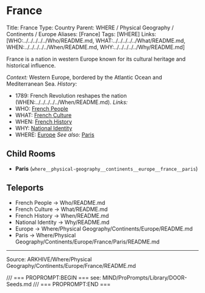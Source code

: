 # France

Title: France
Type: Country
Parent: WHERE / Physical Geography / Continents / Europe
Aliases: [France]
Tags: [WHERE]
Links: [WHO:../../../../../Who/README.md, WHAT:../../../../../What/README.md, WHEN:../../../../../When/README.md, WHY:../../../../../Why/README.md]

France is a nation in western Europe known for its cultural heritage and historical influence.

_Context:_ Western Europe, bordered by the Atlantic Ocean and Mediterranean Sea.
_History:_
- 1789: French Revolution reshapes the nation (WHEN:../../../../../When/README.md).
_Links:_
- WHO: [French People](../../../../../Who/README.md)
- WHAT: [French Culture](../../../../../What/README.md)
- WHEN: [French History](../../../../../When/README.md)
- WHY: [National Identity](../../../../../Why/README.md)
- WHERE: [Europe](../README.md)
_See also:_ [Paris](Paris/README.md)

## Child Rooms
- **Paris** (`where__physical-geography__continents__europe__france__paris`)

## Teleports
- French People → Who/README.md
- French Culture → What/README.md
- French History → When/README.md
- National Identity → Why/README.md
- Europe → Where/Physical Geography/Continents/Europe/README.md
- Paris → Where/Physical Geography/Continents/Europe/France/Paris/README.md

---
Source: ARKHIVE/Where/Physical Geography/Continents/Europe/France/README.md

/// === PROPROMPT:BEGIN ===
see: MIND/ProPrompts/Library/DOOR-Seeds.md
/// === PROPROMPT:END ===
